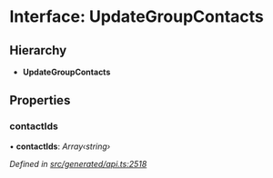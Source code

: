 # Interface: UpdateGroupContacts

## Hierarchy

* **UpdateGroupContacts**

## Properties

###  contactIds

• **contactIds**: *Array‹string›*

*Defined in [src/generated/api.ts:2518](https://github.com/mailslurp/mailslurp-client-ts-js/blob/9736ebe/src/generated/api.ts#L2518)*
